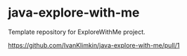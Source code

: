 # java-explore-with-me

Template repository for ExploreWithMe project.

https://github.com/IvanKlimkin/java-explore-with-me/pull/1